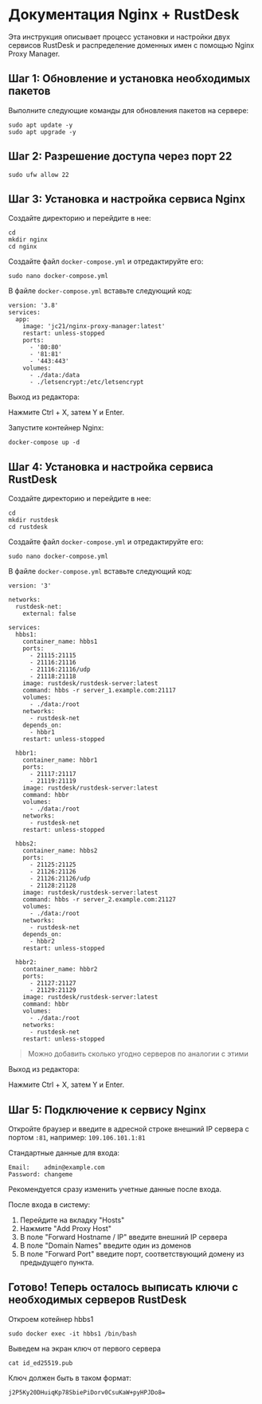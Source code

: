 # Документация Nginx + RustDesk 

Эта инструкция описывает процесс установки и настройки двух сервисов RustDesk и распределение доменных имен с помощью Nginx Proxy Manager.

## Шаг 1: Обновление и установка необходимых пакетов

Выполните следующие команды для обновления пакетов на сервере:

    sudo apt update -y
    sudo apt upgrade -y

## Шаг 2: Разрешение доступа через порт 22

    sudo ufw allow 22

## Шаг 3: Установка и настройка сервиса Nginx

Создайте директорию и перейдите в нее:

    cd
    mkdir nginx
    cd nginx

Создайте файл `docker-compose.yml` и отредактируйте его:

    sudo nano docker-compose.yml

В файле `docker-compose.yml` вставьте следующий код:

    version: '3.8'
    services:
      app:
        image: 'jc21/nginx-proxy-manager:latest'
        restart: unless-stopped
        ports:
          - '80:80'
          - '81:81'
          - '443:443'
        volumes:
          - ./data:/data
          - ./letsencrypt:/etc/letsencrypt

Выход из редактора:

Нажмите Ctrl + X, затем Y и Enter.

Запустите контейнер Nginx:

    docker-compose up -d

## Шаг 4: Установка и настройка сервиса RustDesk

Создайте директорию и перейдите в нее:

    cd
    mkdir rustdesk
    cd rustdesk

Создайте файл `docker-compose.yml` и отредактируйте его:

    sudo nano docker-compose.yml

В файле `docker-compose.yml` вставьте следующий код:

    version: '3'
    
    networks:
      rustdesk-net:
        external: false
    
    services:
      hbbs1:
        container_name: hbbs1
        ports:
          - 21115:21115
          - 21116:21116
          - 21116:21116/udp
          - 21118:21118
        image: rustdesk/rustdesk-server:latest
        command: hbbs -r server_1.example.com:21117
        volumes:
          - ./data:/root
        networks:
          - rustdesk-net
        depends_on:
          - hbbr1
        restart: unless-stopped
    
      hbbr1:
        container_name: hbbr1
        ports:
          - 21117:21117
          - 21119:21119
        image: rustdesk/rustdesk-server:latest
        command: hbbr
        volumes:
          - ./data:/root
        networks:
          - rustdesk-net
        restart: unless-stopped
    
      hbbs2:
        container_name: hbbs2
        ports:
          - 21125:21125
          - 21126:21126
          - 21126:21126/udp
          - 21128:21128
        image: rustdesk/rustdesk-server:latest
        command: hbbs -r server_2.example.com:21127
        volumes:
          - ./data:/root
        networks:
          - rustdesk-net
        depends_on:
          - hbbr2
        restart: unless-stopped
    
      hbbr2:
        container_name: hbbr2
        ports:
          - 21127:21127
          - 21129:21129
        image: rustdesk/rustdesk-server:latest
        command: hbbr
        volumes:
          - ./data:/root
        networks:
          - rustdesk-net
        restart: unless-stopped


> Можно добавить сколько угодно серверов по аналогии с этими


Выход из редактора:

Нажмите Ctrl + X, затем Y и Enter.

## Шаг 5: Подключение к сервису Nginx

Откройте браузер и введите в адресной строке внешний IP сервера с портом `:81`, например: `109.106.101.1:81`

Стандартные данные для входа:

    Email:    admin@example.com
    Password: changeme

Рекомендуется сразу изменить учетные данные после входа.

После входа в систему:

1. Перейдите на вкладку "Hosts"
2. Нажмите "Add Proxy Host"
3. В поле "Forward Hostname / IP" введите внешний IP сервера
4. В поле "Domain Names" введите один из доменов
5. В поле "Forward Port" введите порт, соответствующий домену из предыдущего пункта.

## Готово! Теперь осталось выписать ключи с необходимых серверов RustDesk


Откроем котейнер hbbs1

`sudo docker exec -it hbbs1 /bin/bash`

Выведем на экран ключ от первого сервера

`cat id_ed25519.pub`

Ключ должен быть в таком формат:

    j2P5Ky20DHuiqKp78SbiePiDorv0CsuKaW+pyHPJDo8=
